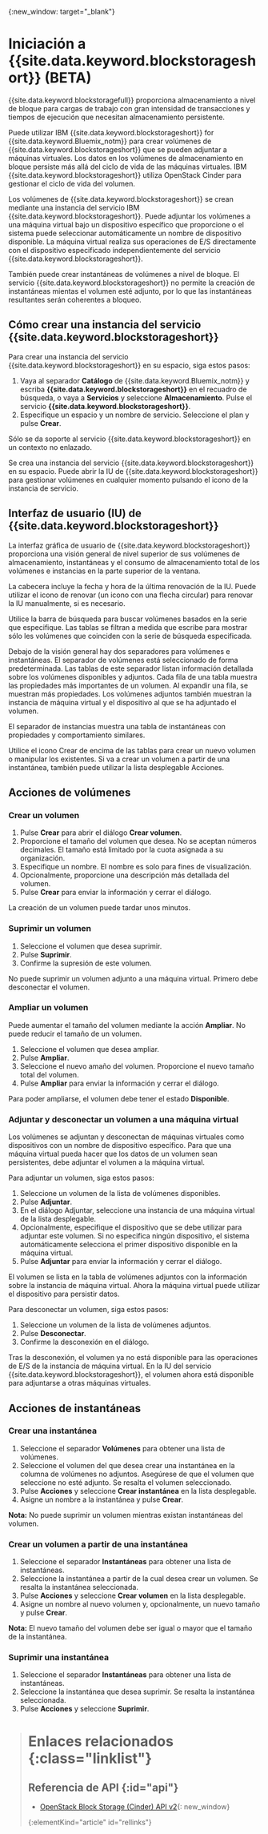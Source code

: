 {:new_window: target="_blank"} 

# Iniciación a {{site.data.keyword.blockstorageshort}} (BETA)

{{site.data.keyword.blockstoragefull}} proporciona almacenamiento a nivel de bloque para cargas de trabajo con gran intensidad de transacciones y tiempos de ejecución que necesitan almacenamiento persistente.

Puede utilizar IBM {{site.data.keyword.blockstorageshort}} for {{site.data.keyword.Bluemix_notm}} para crear volúmenes de {{site.data.keyword.blockstorageshort}} que se pueden adjuntar a máquinas virtuales. Los datos en los volúmenes de almacenamiento en bloque persiste más allá del ciclo de vida de las máquinas virtuales. IBM {{site.data.keyword.blockstorageshort}} utiliza OpenStack Cinder para gestionar el ciclo de vida del volumen.

Los volúmenes de {{site.data.keyword.blockstorageshort}} se crean mediante una instancia del servicio IBM {{site.data.keyword.blockstorageshort}}. Puede adjuntar los volúmenes a una máquina virtual bajo un dispositivo específico que proporcione o el sistema puede seleccionar automáticamente un nombre de dispositivo disponible. La máquina virtual realiza sus operaciones de E/S directamente con el dispositivo especificado independientemente del servicio {{site.data.keyword.blockstorageshort}}.

También puede crear instantáneas de volúmenes a nivel de bloque. El servicio {{site.data.keyword.blockstorageshort}} no permite la creación de instantáneas mientas el volumen esté adjunto, por lo que las instantáneas resultantes serán coherentes a bloqueo. 

## Cómo crear una instancia del servicio {{site.data.keyword.blockstorageshort}}
Para crear una instancia del servicio {{site.data.keyword.blockstorageshort}} en su espacio, siga estos pasos:
 
1.	Vaya al separador **Catálogo** de {{site.data.keyword.Bluemix_notm}} y escriba **{{site.data.keyword.blockstorageshort}}** en el recuadro de búsqueda, o vaya a **Servicios** y seleccione **Almacenamiento**. Pulse el servicio **{{site.data.keyword.blockstorageshort}}**. 
2.	Especifique un espacio y un nombre de servicio. Seleccione el plan y pulse **Crear**.
 	
Sólo se da soporte al servicio {{site.data.keyword.blockstorageshort}} en un contexto no enlazado. 

Se crea una instancia del servicio {{site.data.keyword.blockstorageshort}} en su espacio. Puede abrir la IU de {{site.data.keyword.blockstorageshort}} para gestionar volúmenes en cualquier momento pulsando el icono de la instancia de servicio.

## Interfaz de usuario (IU) de {{site.data.keyword.blockstorageshort}}
La interfaz gráfica de usuario de {{site.data.keyword.blockstorageshort}} proporciona una visión general de nivel superior de sus volúmenes de almacenamiento, instantáneas y el consumo de almacenamiento total de los volúmenes e instancias en la parte superior de la ventana. 

La cabecera incluye la fecha y hora de la última renovación de la IU. Puede utilizar el icono de renovar (un icono con una flecha circular) para renovar la IU manualmente, si es necesario. 

Utilice la barra de búsqueda para buscar volúmenes basados en la serie que especifique. Las tablas se filtran a medida que escribe para mostrar sólo les volúmenes que coinciden con la serie de búsqueda especificada.

Debajo de la visión general hay dos separadores para volúmenes e instantáneas. El separador de volúmenes está seleccionado de forma predeterminada. Las tablas de este separador listan información detallada sobre los volúmenes disponibles y adjuntos. Cada fila de una tabla muestra las propiedades más importantes de un volumen. Al expandir una fila, se muestran más propiedades. Los volúmenes adjuntos también muestran la instancia de máquina virtual y el dispositivo al que se ha adjuntado el volumen. 

El separador de instancias muestra una tabla de instantáneas con propiedades y comportamiento similares. 

Utilice el icono Crear de encima de las tablas para crear un nuevo volumen o manipular los existentes. Si va a crear un volumen a partir de una instantánea, también puede utilizar la lista desplegable Acciones. 


## Acciones de volúmenes

### Crear un volumen

1.	Pulse **Crear** para abrir el diálogo **Crear volumen**.
2.	Proporcione el tamaño del volumen que desea. No se aceptan números decimales. El tamaño está limitado por la cuota asignada a su organización.
3.	Especifique un nombre. El nombre es solo para fines de visualización.
4.	Opcionalmente, proporcione una descripción más detallada del volumen. 
5.	Pulse **Crear** para enviar la información y cerrar el diálogo. 

La creación de un volumen puede tardar unos minutos. 

### Suprimir un volumen

1.	Seleccione el volumen que desea suprimir.
2.	Pulse **Suprimir**.
3.	Confirme la supresión de este volumen.

No puede suprimir un volumen adjunto a una máquina virtual. Primero debe desconectar el volumen.

### Ampliar un volumen
Puede aumentar el tamaño del volumen mediante la acción **Ampliar**. No puede reducir el tamaño de un volumen.

1.	Seleccione el volumen que desea ampliar.
2.	Pulse **Ampliar**.
3.	Seleccione el nuevo amaño del volumen. Proporcione el nuevo tamaño total del volumen.
4.	Pulse **Ampliar** para enviar la información y cerrar el diálogo. 

Para poder ampliarse, el volumen debe tener el estado **Disponible**. 

### Adjuntar y desconectar un volumen a una máquina virtual
Los volúmenes se adjuntan y desconectan de máquinas virtuales como dispositivos con un nombre de dispositivo específico. Para que una máquina virtual pueda hacer que los datos de un volumen sean persistentes, debe adjuntar el volumen a la máquina virtual.

Para adjuntar un volumen, siga estos pasos: 

1.	Seleccione un volumen de la lista de volúmenes disponibles.
2.	Pulse **Adjuntar**.
3.	En el diálogo Adjuntar, seleccione una instancia de una máquina virtual de la lista desplegable. 
4.	Opcionalmente, especifique el dispositivo que se debe utilizar para adjuntar este volumen. Si no especifica ningún dispositivo, el sistema automáticamente selecciona el primer dispositivo disponible en la máquina virtual.
5.	Pulse **Adjuntar** para enviar la información y cerrar el diálogo.

El volumen se lista en la tabla de volúmenes adjuntos con la información sobre la instancia de máquina virtual. 
Ahora la máquina virtual puede utilizar el dispositivo para persistir datos. 

Para desconectar un volumen, siga estos pasos: 

1.	Seleccione un volumen de la lista de volúmenes adjuntos. 
2.	Pulse **Desconectar**.
3.	Confirme la desconexión en el diálogo. 

Tras la desconexión, el volumen ya no está disponible para las operaciones de E/S de la instancia de máquina virtual. En la IU del servicio {{site.data.keyword.blockstorageshort}}, el volumen ahora está disponible para adjuntarse a otras máquinas virtuales.

## Acciones de instantáneas

### Crear una instantánea

1.	Seleccione el separador **Volúmenes** para obtener una lista de volúmenes.
2.	Seleccione el volumen del que desea crear una instantánea en la columna de volúmenes no adjuntos. Asegúrese de que el volumen que seleccione no esté adjunto. Se resalta el volumen seleccionado. 
3.	Pulse **Acciones** y seleccione **Crear instantánea** en la lista desplegable.
4.	Asigne un nombre a la instantánea y pulse **Crear**.

**Nota:** No puede suprimir un volumen mientras existan instantáneas del volumen. 

### Crear un volumen a partir de una instantánea

1.	Seleccione el separador **Instantáneas** para obtener una lista de instantáneas.
2.	Seleccione la instantánea a partir de la cual desea crear un volumen. Se resalta la instantánea seleccionada.
3.	Pulse **Acciones** y seleccione **Crear volumen** en la lista desplegable.
4.	Asigne un nombre al nuevo volumen y, opcionalmente, un nuevo tamaño y pulse **Crear**. 

**Nota:** El nuevo tamaño del volumen debe ser igual o mayor que el tamaño de la instantánea. 

### Suprimir una instantánea

1.	Seleccione el separador **Instantáneas** para obtener una lista de instantáneas.
2.	Seleccione la instantánea que desea suprimir. Se resalta la instantánea seleccionada.
3.	Pulse **Acciones** y seleccione **Suprimir**. 



># Enlaces relacionados {:class="linklist"}
>## Referencia de API {:id="api"}
>* [OpenStack Block Storage (Cinder) API v2](http://developer.openstack.org/api-ref-blockstorage-v2.html){: new_window}
>
>{:elementKind="article" id="rellinks"}
